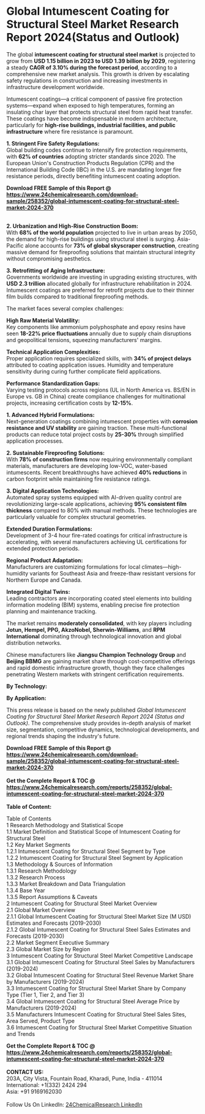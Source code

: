 <h1>Global Intumescent Coating for Structural Steel Market Research Report 2024(Status and Outlook)</h1><p>The global <strong>intumescent coating for structural steel market</strong> is projected to grow from <strong>USD 1.15 billion in 2023 to USD 1.39 billion by 2029</strong>, registering a steady <strong>CAGR of 3.10% during the forecast period</strong>, according to a comprehensive new market analysis. This growth is driven by escalating safety regulations in construction and increasing investments in infrastructure development worldwide.</p><p>Intumescent coatings—a critical component of passive fire protection systems—expand when exposed to high temperatures, forming an insulating char layer that protects structural steel from rapid heat transfer. These coatings have become indispensable in modern architecture, particularly for <strong>high-rise buildings, industrial facilities, and public infrastructure</strong> where fire resistance is paramount.</p><p><strong>1. Stringent Fire Safety Regulations:</strong><br>
Global building codes continue to intensify fire protection requirements, with <strong>62% of countries</strong> adopting stricter standards since 2020. The European Union's Construction Products Regulation (CPR) and the International Building Code (IBC) in the U.S. are mandating longer fire resistance periods, directly benefiting intumescent coating adoption.</p><div><b>Download FREE Sample of this Report @ 
            <a href="https://www.24chemicalresearch.com/download-sample/258352/global-intumescent-coating-for-structural-steel-market-2024-370">
            https://www.24chemicalresearch.com/download-sample/258352/global-intumescent-coating-for-structural-steel-market-2024-370</a></b></div><br><p><strong>2. Urbanization and High-Rise Construction Boom:</strong><br>
With <strong>68% of the world population</strong> projected to live in urban areas by 2050, the demand for high-rise buildings using structural steel is surging. Asia-Pacific alone accounts for <strong>73% of global skyscraper construction</strong>, creating massive demand for fireproofing solutions that maintain structural integrity without compromising aesthetics.</p><p><strong>3. Retrofitting of Aging Infrastructure:</strong><br>
Governments worldwide are investing in upgrading existing structures, with <strong>USD 2.3 trillion</strong> allocated globally for infrastructure rehabilitation in 2024. Intumescent coatings are preferred for retrofit projects due to their thinner film builds compared to traditional fireproofing methods.</p><p>The market faces several complex challenges:</p><p><strong>High Raw Material Volatility:</strong><br>
	Key components like ammonium polyphosphate and epoxy resins have seen <strong>18-22% price fluctuations</strong> annually due to supply chain disruptions and geopolitical tensions, squeezing manufacturers' margins.</p><p><strong>Technical Application Complexities:</strong><br>
	Proper application requires specialized skills, with <strong>34% of project delays</strong> attributed to coating application issues. Humidity and temperature sensitivity during curing further complicate field applications.</p><p><strong>Performance Standardization Gaps:</strong><br>
	Varying testing protocols across regions (UL in North America vs. BS/EN in Europe vs. GB in China) create compliance challenges for multinational projects, increasing certification costs by <strong>12-15%</strong>.</p><p><strong>1. Advanced Hybrid Formulations:</strong><br>
Next-generation coatings combining intumescent properties with <strong>corrosion resistance and UV stability</strong> are gaining traction. These multi-functional products can reduce total project costs by <strong>25-30%</strong> through simplified application processes.</p><p><strong>2. Sustainable Fireproofing Solutions:</strong><br>
With <strong>78% of construction firms</strong> now requiring environmentally compliant materials, manufacturers are developing low-VOC, water-based intumescents. Recent breakthroughs have achieved <strong>40% reductions</strong> in carbon footprint while maintaining fire resistance ratings.</p><p><strong>3. Digital Application Technologies:</strong><br>
Automated spray systems equipped with AI-driven quality control are revolutionizing large-scale applications, achieving <strong>95% consistent film thickness</strong> compared to 80% with manual methods. These technologies are particularly valuable for complex structural geometries.</p><p><strong>Extended Duration Formulations:</strong><br>
	Development of 3-4 hour fire-rated coatings for critical infrastructure is accelerating, with several manufacturers achieving UL certifications for extended protection periods.</p><p><strong>Regional Product Adaptation:</strong><br>
	Manufacturers are customizing formulations for local climates—high-humidity variants for Southeast Asia and freeze-thaw resistant versions for Northern Europe and Canada.</p><p><strong>Integrated Digital Twins:</strong><br>
	Leading contractors are incorporating coated steel elements into building information modeling (BIM) systems, enabling precise fire protection planning and maintenance tracking.</p><p>The market remains <strong>moderately consolidated</strong>, with key players including <strong>Jotun, Hempel, PPG, AkzoNobel, Sherwin-Williams</strong>, and <strong>RPM International</strong> dominating through technological innovation and global distribution networks.</p><p>Chinese manufacturers like <strong>Jiangsu Champion Technology Group</strong> and <strong>Beijing BBMG</strong> are gaining market share through cost-competitive offerings and rapid domestic infrastructure growth, though they face challenges penetrating Western markets with stringent certification requirements.</p><p><strong>By Technology:</strong></p><p><strong>By Application:</strong></p><p>This press release is based on the newly published <em>Global Intumescent Coating for Structural Steel Market Research Report 2024 (Status and Outlook)</em>. The comprehensive study provides in-depth analysis of market size, segmentation, competitive dynamics, technological developments, and regional trends shaping the industry's future.</p><div><b>Download FREE Sample of this Report @ 
            <a href="https://www.24chemicalresearch.com/download-sample/258352/global-intumescent-coating-for-structural-steel-market-2024-370">
            https://www.24chemicalresearch.com/download-sample/258352/global-intumescent-coating-for-structural-steel-market-2024-370</a></b></div><br><div><b>Get the Complete Report & TOC @ 
            <a href="https://www.24chemicalresearch.com/reports/258352/global-intumescent-coating-for-structural-steel-market-2024-370">
            https://www.24chemicalresearch.com/reports/258352/global-intumescent-coating-for-structural-steel-market-2024-370</a></b></div><br>
            <b>Table of Content:</b><p>Table of Contents<br />
1 Research Methodology and Statistical Scope<br />
1.1 Market Definition and Statistical Scope of Intumescent Coating for Structural Steel<br />
1.2 Key Market Segments<br />
1.2.1 Intumescent Coating for Structural Steel Segment by Type<br />
1.2.2 Intumescent Coating for Structural Steel Segment by Application<br />
1.3 Methodology & Sources of Information<br />
1.3.1 Research Methodology<br />
1.3.2 Research Process<br />
1.3.3 Market Breakdown and Data Triangulation<br />
1.3.4 Base Year<br />
1.3.5 Report Assumptions & Caveats<br />
2 Intumescent Coating for Structural Steel Market Overview<br />
2.1 Global Market Overview<br />
2.1.1 Global Intumescent Coating for Structural Steel Market Size (M USD) Estimates and Forecasts (2019-2030)<br />
2.1.2 Global Intumescent Coating for Structural Steel Sales Estimates and Forecasts (2019-2030)<br />
2.2 Market Segment Executive Summary<br />
2.3 Global Market Size by Region<br />
3 Intumescent Coating for Structural Steel Market Competitive Landscape<br />
3.1 Global Intumescent Coating for Structural Steel Sales by Manufacturers (2019-2024)<br />
3.2 Global Intumescent Coating for Structural Steel Revenue Market Share by Manufacturers (2019-2024)<br />
3.3 Intumescent Coating for Structural Steel Market Share by Company Type (Tier 1, Tier 2, and Tier 3)<br />
3.4 Global Intumescent Coating for Structural Steel Average Price by Manufacturers (2019-2024)<br />
3.5 Manufacturers Intumescent Coating for Structural Steel Sales Sites, Area Served, Product Type<br />
3.6 Intumescent Coating for Structural Steel Market Competitive Situation and Trends<br />
</p><div><b>Get the Complete Report & TOC @ 
            <a href="https://www.24chemicalresearch.com/reports/258352/global-intumescent-coating-for-structural-steel-market-2024-370">
            https://www.24chemicalresearch.com/reports/258352/global-intumescent-coating-for-structural-steel-market-2024-370</a></b></div><br><b>CONTACT US:</b><br>
            203A, City Vista, Fountain Road, Kharadi, Pune, India - 411014<br>
            International: +1(332) 2424 294<br>
            Asia: +91 9169162030 <br><br>
            Follow Us On LinkedIn: <a href="https://www.linkedin.com/company/24chemicalresearch/">24ChemicalResearch LinkedIn</a>